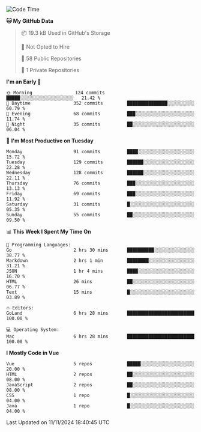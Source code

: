 <!--START_SECTION:waka-->
![Code Time](http://img.shields.io/badge/Code%20Time-1%2C327%20hrs%208%20mins-blue)

**🐱 My GitHub Data** 

> 📦 19.3 kB Used in GitHub's Storage 
 > 
> 🚫 Not Opted to Hire
 > 
> 📜 58 Public Repositories 
 > 
> 🔑 1 Private Repositories 
 > 
**I'm an Early 🐤** 

```text
🌞 Morning                124 commits         █████░░░░░░░░░░░░░░░░░░░░   21.42 % 
🌆 Daytime                352 commits         ███████████████░░░░░░░░░░   60.79 % 
🌃 Evening                68 commits          ███░░░░░░░░░░░░░░░░░░░░░░   11.74 % 
🌙 Night                  35 commits          ██░░░░░░░░░░░░░░░░░░░░░░░   06.04 % 
```
📅 **I'm Most Productive on Tuesday** 

```text
Monday                   91 commits          ████░░░░░░░░░░░░░░░░░░░░░   15.72 % 
Tuesday                  129 commits         ██████░░░░░░░░░░░░░░░░░░░   22.28 % 
Wednesday                128 commits         ██████░░░░░░░░░░░░░░░░░░░   22.11 % 
Thursday                 76 commits          ███░░░░░░░░░░░░░░░░░░░░░░   13.13 % 
Friday                   69 commits          ███░░░░░░░░░░░░░░░░░░░░░░   11.92 % 
Saturday                 31 commits          █░░░░░░░░░░░░░░░░░░░░░░░░   05.35 % 
Sunday                   55 commits          ██░░░░░░░░░░░░░░░░░░░░░░░   09.50 % 
```


📊 **This Week I Spent My Time On** 

```text
💬 Programming Languages: 
Go                       2 hrs 30 mins       ██████████░░░░░░░░░░░░░░░   38.77 % 
Markdown                 2 hrs 1 min         ████████░░░░░░░░░░░░░░░░░   31.21 % 
JSON                     1 hr 4 mins         ████░░░░░░░░░░░░░░░░░░░░░   16.70 % 
HTML                     26 mins             ██░░░░░░░░░░░░░░░░░░░░░░░   06.77 % 
Text                     15 mins             █░░░░░░░░░░░░░░░░░░░░░░░░   03.89 % 

🔥 Editors: 
GoLand                   6 hrs 28 mins       █████████████████████████   100.00 % 

💻 Operating System: 
Mac                      6 hrs 28 mins       █████████████████████████   100.00 % 
```

**I Mostly Code in Vue** 

```text
Vue                      5 repos             █████░░░░░░░░░░░░░░░░░░░░   20.00 % 
HTML                     2 repos             ██░░░░░░░░░░░░░░░░░░░░░░░   08.00 % 
JavaScript               2 repos             ██░░░░░░░░░░░░░░░░░░░░░░░   08.00 % 
CSS                      1 repo              █░░░░░░░░░░░░░░░░░░░░░░░░   04.00 % 
Java                     1 repo              █░░░░░░░░░░░░░░░░░░░░░░░░   04.00 % 
```




 Last Updated on 11/11/2024 18:40:45 UTC
<!--END_SECTION:waka-->

